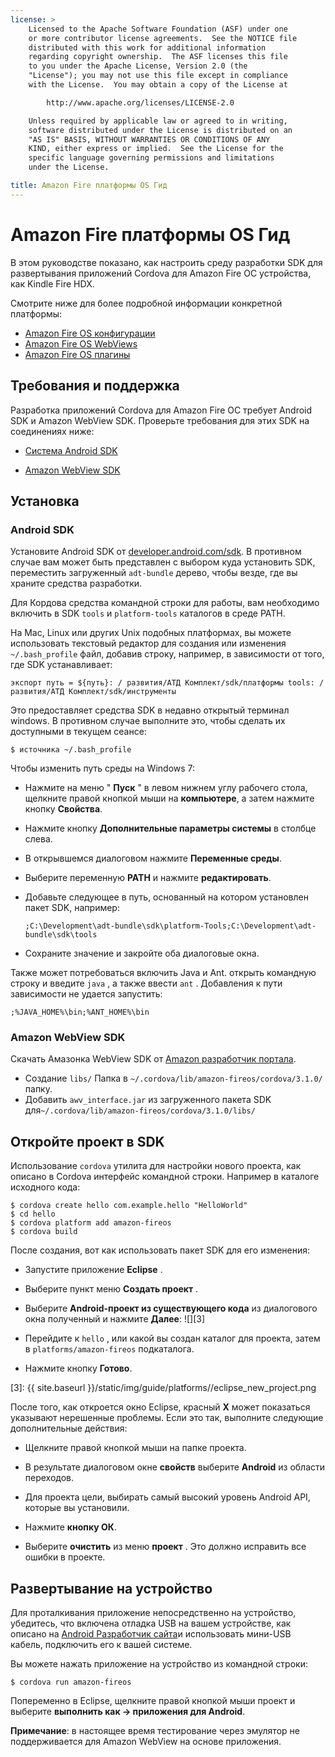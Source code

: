 ```yaml
---
license: >
    Licensed to the Apache Software Foundation (ASF) under one
    or more contributor license agreements.  See the NOTICE file
    distributed with this work for additional information
    regarding copyright ownership.  The ASF licenses this file
    to you under the Apache License, Version 2.0 (the
    "License"); you may not use this file except in compliance
    with the License.  You may obtain a copy of the License at

        http://www.apache.org/licenses/LICENSE-2.0

    Unless required by applicable law or agreed to in writing,
    software distributed under the License is distributed on an
    "AS IS" BASIS, WITHOUT WARRANTIES OR CONDITIONS OF ANY
    KIND, either express or implied.  See the License for the
    specific language governing permissions and limitations
    under the License.

title: Amazon Fire платформы OS Гид
---
```


# Amazon Fire платформы OS Гид

В этом руководстве показано, как настроить среду разработки SDK для развертывания приложений Cordova для Amazon Fire ОС устройства, как Kindle Fire HDX.

Смотрите ниже для более подробной информации конкретной платформы:

*   [Amazon Fire OS конфигурации](config.html)
*   [Amazon Fire OS WebViews](webview.html)
*   [Amazon Fire OS плагины](plugin.html)

## Требования и поддержка

Разработка приложений Cordova для Amazon Fire ОС требует Android SDK и Amazon WebView SDK. Проверьте требования для этих SDK на соединениях ниже:

*   [Система Android SDK][1]

*   [Amazon WebView SDK][2]

 [1]: http://developer.android.com/sdk/
 [2]: https://developer.amazon.com/sdk/fire/IntegratingAWV.html#installawv

## Установка

### Android SDK

Установите Android SDK от [developer.android.com/sdk][1]. В противном случае вам может быть представлен с выбором куда установить SDK, переместить загруженный `adt-bundle` дерево, чтобы везде, где вы храните средства разработки.

Для Кордова средства командной строки для работы, вам необходимо включить в SDK `tools` и `platform-tools` каталогов в среде PATH.

На Mac, Linux или других Unix подобных платформах, вы можете использовать текстовый редактор для создания или изменения `~/.bash_profile` файл, добавив строку, например, в зависимости от того, где SDK устанавливает:

    экспорт путь = ${путь}: / развития/АТД Комплект/sdk/платформы tools: / развития/АТД Комплект/sdk/инструменты
    

Это предоставляет средства SDK в недавно открытый терминал windows. В противном случае выполните это, чтобы сделать их доступными в текущем сеансе:

    $ источника ~/.bash_profile
    

Чтобы изменить путь среды на Windows 7:

*   Нажмите на меню " **Пуск** " в левом нижнем углу рабочего стола, щелкните правой кнопкой мыши на **компьютере**, а затем нажмите кнопку **Свойства**.

*   Нажмите кнопку **Дополнительные параметры системы** в столбце слева.

*   В открывшемся диалоговом нажмите **Переменные среды**.

*   Выберите переменную **PATH** и нажмите **редактировать**.

*   Добавьте следующее в путь, основанный на котором установлен пакет SDK, например:
    
        ;C:\Development\adt-bundle\sdk\platform-Tools;C:\Development\adt-bundle\sdk\tools
        

*   Сохраните значение и закройте оба диалоговые окна.

Также может потребоваться включить Java и Ant. открыть командную строку и введите `java` , а также ввести `ant` . Добавления к пути зависимости не удается запустить:

    ;%JAVA_HOME%\bin;%ANT_HOME%\bin
    

### Amazon WebView SDK

Скачать Амазонка WebView SDK от [Amazon разработчик портала][2].

*   Создание `libs/` Папка в `~/.cordova/lib/amazon-fireos/cordova/3.1.0/` папку.
*   Добавить `awv_interface.jar` из загруженного пакета SDK для`~/.cordova/lib/amazon-fireos/cordova/3.1.0/libs/`

## Откройте проект в SDK

Использование `cordova` утилита для настройки нового проекта, как описано в Cordova интерфейс командной строки. Например в каталоге исходного кода:

    $ cordova create hello com.example.hello "HelloWorld"
    $ cd hello
    $ cordova platform add amazon-fireos
    $ cordova build
    

После создания, вот как использовать пакет SDK для его изменения:

*   Запустите приложение **Eclipse** .

*   Выберите пункт меню **Создать проект** .

*   Выберите **Android-проект из существующего кода** из диалогового окна полученный и нажмите **Далее**: ![][3]

*   Перейдите к `hello` , или какой вы создан каталог для проекта, затем в `platforms/amazon-fireos` подкаталога.

*   Нажмите кнопку **Готово**.

 [3]: {{ site.baseurl }}/static/img/guide/platforms//eclipse_new_project.png

После того, как откроется окно Eclipse, красный **X** может показаться указывают нерешенные проблемы. Если это так, выполните следующие дополнительные действия:

*   Щелкните правой кнопкой мыши на папке проекта.

*   В результате диалоговом окне **свойств** выберите **Android** из области переходов.

*   Для проекта цели, выбирать самый высокий уровень Android API, которые вы установили.

*   Нажмите **кнопку ОК**.

*   Выберите **очистить** из меню **проект** . Это должно исправить все ошибки в проекте.

## Развертывание на устройство

Для проталкивания приложение непосредственно на устройство, убедитесь, что включена отладка USB на вашем устройстве, как описано на [Android Разработчик сайта][4]и использовать мини-USB кабель, подключить его к вашей системе.

 [4]: http://developer.android.com/tools/device.html

Вы можете нажать приложение на устройство из командной строки:

    $ cordova run amazon-fireos
    

Попеременно в Eclipse, щелкните правой кнопкой мыши проект и выберите **выполнить как → приложения для Android**.

**Примечание**: в настоящее время тестирование через эмулятор не поддерживается для Amazon WebView на основе приложения.
